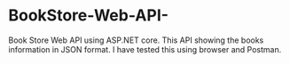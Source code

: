 # BookStore-Web-API-
Book Store Web API using ASP.NET core. This API showing the books information in JSON format. I have tested this using browser and Postman. 
